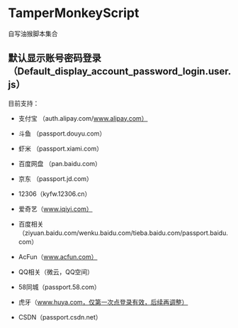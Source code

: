 TamperMonkeyScript
==================
自写油猴脚本集合

默认显示账号密码登录（Default_display_account_password_login.user.js）
---

目前支持：
* 支付宝 （auth.alipay.com/www.alipay.com）

* 斗鱼 （passport.douyu.com）

* 虾米 （passport.xiami.com）

* 百度网盘 （pan.baidu.com）

* 京东 （passport.jd.com）

* 12306（kyfw.12306.cn）

* 爱奇艺（www.iqiyi.com）

* 百度相关（ziyuan.baidu.com/wenku.baidu.com/tieba.baidu.com/passport.baidu.com）

* AcFun（www.acfun.com）

* QQ相关（微云，QQ空间）

* 58同城（passport.58.com）

* 虎牙（www.huya.com，仅第一次点登录有效，后续再调整）
 
 * CSDN（passport.csdn.net）
